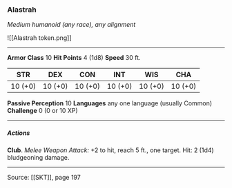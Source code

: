 ### Alastrah
_Medium humanoid (any race), any alignment_

![[Alastrah token.png]]


---

**Armor Class** 10
**Hit Points** 4 (1d8)
**Speed** 30 ft.

| STR     | DEX     | CON     | INT     | WIS     | CHA     |
|---------|---------|---------|---------|---------|---------|
| 10 (+0) | 10 (+0) | 10 (+0) | 10 (+0) | 10 (+0) | 10 (+0) |

**Passive Perception** 10
**Languages** any one language (usually Common)
**Challenge** 0 (0 or 10 XP)

---

##### Actions
**Club**. _Melee Weapon Attack:_ +2 to hit, reach 5 ft., one target. Hit: 2 (1d4) bludgeoning damage.


---

Source: [[SKT]], page 197